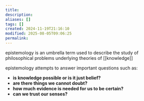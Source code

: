 ```yaml
---
title: 
description: 
aliases: []
tags: []
created: 2024-11-19T21:16:10
modified: 2025-08-05T09:06:25
permalink:
---
```


epistemology is an umbrella term used to describe the study of philosophical problems underlying theories of [[knowledge]]

epistemology attempts to answer important questions such as:

- **is knowledge possible or is it just belief?**
- **are there things we cannot doubt?**
- **how much evidence is needed for us to be certain?**
- **can we trust our senses?**
